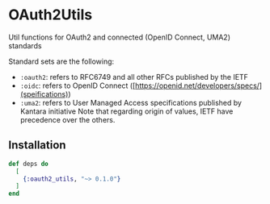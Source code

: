 # OAuth2Utils

Util functions for OAuth2 and connected (OpenID Connect, UMA2) standards

Standard sets are the following:
* `:oauth2`: refers to RFC6749 and all other RFCs published by the IETF
* `:oidc`: refers to OpenID Connect ([https://openid.net/developers/specs/](speifications))
* `:uma2`: refers to User Managed Access specifications published by Kantara initiative
Note that regarding origin of values, IETF have precedence over the others.

## Installation

```elixir
def deps do
  [
    {:oauth2_utils, "~> 0.1.0"}
  ]
end
